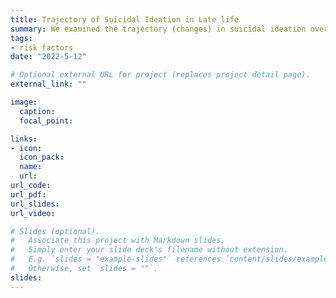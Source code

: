 ```yaml
---
title: Trajectory of Suicidal Ideation in Late life
summary: We examined the trajectory (changes) in suicidal ideation over months to years and examined risk factors and outcomes associated with each type of trajectory.
tags:
- risk factors
date: "2022-5-12"

# Optional external URL for project (replaces project detail page).
external_link: ""

image:
  caption: 
  focal_point: 

links:
- icon: 
  icon_pack: 
  name: 
  url: 
url_code: 
url_pdf: 
url_slides: 
url_video: 

# Slides (optional).
#   Associate this project with Markdown slides.
#   Simply enter your slide deck's filename without extension.
#   E.g. `slides = "example-slides"` references `content/slides/example-slides.md`.
#   Otherwise, set `slides = ""`.
slides: 
---
```

